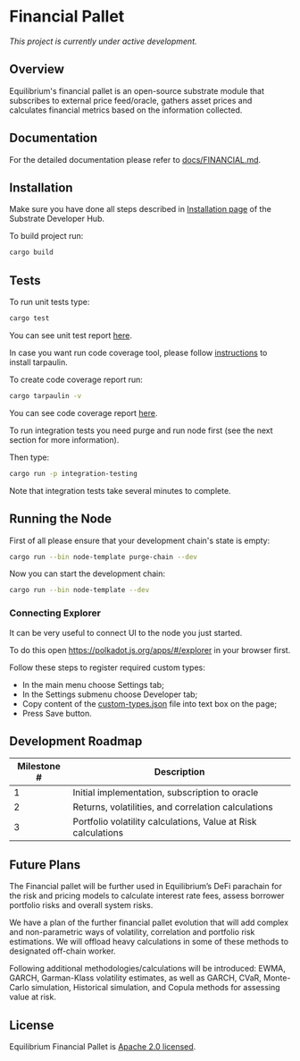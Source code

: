 # Financial Pallet

_This project is currently under active development._

## Overview

Equilibrium's financial pallet is an open-source substrate module that subscribes to external price feed/oracle, gathers asset prices and calculates financial metrics based on the information collected.  

## Documentation

For the detailed documentation please refer to [docs/FINANCIAL.md](docs/FINANCIAL.md).

## Installation

Make sure you have done all steps described in [Installation page](https://substrate.dev/docs/en/knowledgebase/getting-started/) of the Substrate Developer Hub.

To build project run:

```bash
cargo build
```

## Tests

To run unit tests type:

```bash
cargo test
```

You can see unit test report [here](docs/test-report.txt).

In case you want run code coverage tool, please follow [instructions](https://github.com/xd009642/tarpaulin#installation) to install tarpaulin.

To create code coverage report run:

```bash
cargo tarpaulin -v
```

You can see code coverage report [here](docs/tarpaulin-report.html).

To run integration tests you need purge and run node first (see the next section for more information).

Then type:

```bash
cargo run -p integration-testing
```

Note that integration tests take several minutes to complete.

## Running the Node

First of all please ensure that your development chain's state is empty:

```bash
cargo run --bin node-template purge-chain --dev
```

Now you can start the development chain:

```bash
cargo run --bin node-template --dev
```

### Connecting Explorer

It can be very useful to connect UI to the node you just started.

To do this open https://polkadot.js.org/apps/#/explorer in your browser first.

Follow these steps to register required custom types:

* In the main menu choose Settings tab;
* In the Settings submenu choose Developer tab;
* Copy content of the [custom-types.json](custom-types.json) file into text box on the page;
* Press Save button.

## Development Roadmap

| Milestone # | Description |
| --- | --- |
| 1 | Initial implementation, subscription to oracle |
| 2 | Returns, volatilities, and correlation calculations |
| 3 | Portfolio volatility calculations, Value at Risk calculations |

## Future Plans

The Financial pallet will be further used in Equilibrium’s DeFi parachain for the risk and pricing models to calculate interest rate fees, assess borrower portfolio risks and overall system risks. 

We have a plan of the further financial pallet evolution that will add complex and non-parametric ways of volatility, correlation and portfolio risk estimations. We will offload heavy calculations in some of these methods to designated off-chain worker.

Following additional methodologies/calculations will be introduced: EWMA, GARCH, Garman-Klass volatility estimates, as well as GARCH, CVaR, Monte-Carlo simulation, Historical simulation, and Copula methods for assessing value at risk. 


## License

Equilibrium Financial Pallet is [Apache 2.0 licensed](LICENSE).
